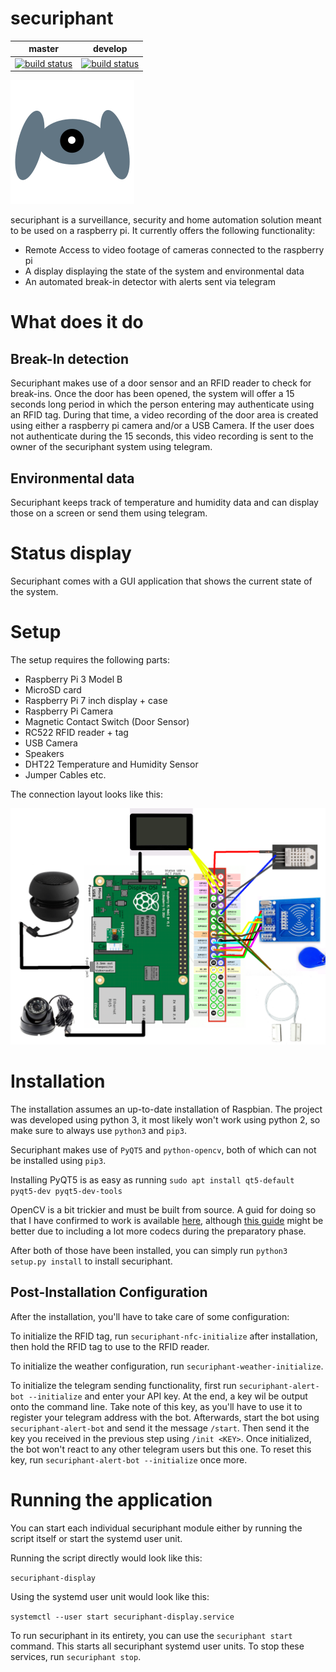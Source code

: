 # securiphant

|master|develop|
|:----:|:-----:|
|[![build status](https://gitlab.namibsun.net/namibsun/python/securiphant/badges/master/build.svg)](https://gitlab.namibsun.net/namibsun/python/securiphant/commits/master)|[![build status](https://gitlab.namibsun.net/namibsun/python/securiphant/badges/develop/build.svg)](https://gitlab.namibsun.net/namibsun/python/securiphant/commits/develop)|

![Logo](resources/logo/logo-readme.png)

securiphant is a surveillance, security and home automation solution
meant to be used on a raspberry pi. It currently offers the following
functionality:

* Remote Access to video footage of cameras connected to the raspberry pi
* A display displaying the state of the system and environmental data
* An automated break-in detector with alerts sent via telegram

# What does it do

## Break-In detection

Securiphant makes use of a door sensor and an RFID reader to check
for break-ins. Once the door has been opened, the system will
offer a 15 seconds long period in which the person entering may
authenticate using an RFID tag. During that time, a video
recording of the door area is created using either a
raspberry pi camera and/or a USB Camera. If the user does not
authenticate during the 15 seconds, this video recording
is sent to the owner of the securiphant system using telegram.

## Environmental data

Securiphant keeps track of temperature and humidity data and can
display those on a screen or send them using telegram.

# Status display

Securiphant comes with a GUI application that shows the current state
of the system.

# Setup

The setup requires the following parts:

* Raspberry Pi 3 Model B
* MicroSD card
* Raspberry Pi 7 inch display + case
* Raspberry Pi Camera
* Magnetic Contact Switch (Door Sensor)
* RC522 RFID reader + tag
* USB Camera
* Speakers
* DHT22 Temperature and Humidity Sensor
* Jumper Cables etc.

The connection layout looks like this:

![Logo](resources/layout.png)

# Installation

The installation assumes an up-to-date installation of Raspbian.
The project was developed using python 3, it most likely won't
work using python 2, so make sure to always use ```python3```
and ```pip3```.

Securiphant makes use of ```PyQT5``` and ```python-opencv```, both
of which can not be installed using ```pip3```.

Installing PyQT5 is as easy as running
```sudo apt install qt5-default pyqt5-dev pyqt5-dev-tools```

OpenCV is a bit trickier and must be built from source.
A guid for doing so that I have confirmed to work is available
[here](https://www.pyimagesearch.com/2018/09/26/install-opencv-4-on-your-raspberry-pi/),
although [this guide](https://www.learnopencv.com/install-opencv-4-on-raspberry-pi/) might
be better due to including a lot more codecs during the preparatory phase.

After both of those have been installed, you can simply run
```python3 setup.py install``` to install securiphant.

## Post-Installation Configuration

After the installation, you'll have to take care of some configuration:

To initialize the RFID tag, run ```securiphant-nfc-initialize```
after installation, then hold the RFID tag to use to the RFID reader.

To initialize the weather configuration, run
```securiphant-weather-initialize```.

To initialize the telegram sending functionality,
first run ```securiphant-alert-bot --initialize``` and enter your API
key. At the end, a key wil be output onto the command line. Take note of this
key, as you'll have to use it to register your telegram address with the
bot.
Afterwards, start the bot using ```securiphant-alert-bot``` and send it
the message ```/start```. Then send it the key you received in the previous
step using ```/init <KEY>```. Once initialized, the bot won't react to any
other telegram users but this one. To reset this key, run
```securiphant-alert-bot --initialize``` once more.

# Running the application

You can start each individual securiphant module either by running
the script itself or start the systemd user unit.

Running the script directly would look like this:

```securiphant-display```

Using the systemd user unit would look like this:

```systemctl --user start securiphant-display.service```

To run securiphant in its entirety, you can use the ```securiphant start```
command. This starts all securiphant systemd user units.
To stop these services, run ```securiphant stop```.
